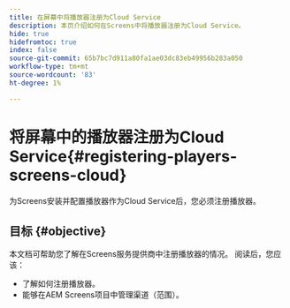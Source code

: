 ```yaml
---
title: 在屏幕中将播放器注册为Cloud Service
description: 本页介绍如何在Screens中将播放器注册为Cloud Service。
hide: true
hidefromtoc: true
index: false
source-git-commit: 65b7bc7d911a80fa1ae03dc83eb49956b283a050
workflow-type: tm+mt
source-wordcount: '83'
ht-degree: 1%

---
```



# 将屏幕中的播放器注册为Cloud Service{#registering-players-screens-cloud}

为Screens安装并配置播放器作为Cloud Service后，您必须注册播放器。

## 目标 {#objective}

本文档可帮助您了解在Screens服务提供商中注册播放器的情况。 阅读后，您应该：

* 了解如何注册播放器。
* 能够在AEM Screens项目中管理渠道（范围）。